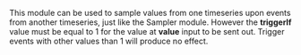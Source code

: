 
[comment]: # (TimeSeriesCanvasModule)
This module can be used to sample values from one timeseries upon events from another timeseries, just like the Sampler module. However the **triggerIf** value must be equal to 1 for the value at **value** input to be sent out. Trigger events with other values than 1 will produce no effect.
